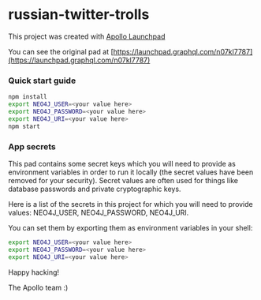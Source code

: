 # russian-twitter-trolls


This project was created with [Apollo Launchpad](https://launchpad.graphql.com)

You can see the original pad at [https://launchpad.graphql.com/n07kl7787](https://launchpad.graphql.com/n07kl7787)

### Quick start guide

```bash
npm install
export NEO4J_USER=<your value here>
export NEO4J_PASSWORD=<your value here>
export NEO4J_URI=<your value here>
npm start
```


### App secrets

This pad contains some secret keys which you will need to provide as environment variables in order to run it locally (the secret values have been removed for your security). Secret values are often used for things like database passwords and private cryptographic keys.

Here is a list of the secrets in this project for which you will need to provide values: NEO4J_USER, NEO4J_PASSWORD, NEO4J_URI.

You can set them by exporting them as environment variables in your shell: 

```sh
export NEO4J_USER=<your value here>
export NEO4J_PASSWORD=<your value here>
export NEO4J_URI=<your value here>
```


Happy hacking!

The Apollo team :)
